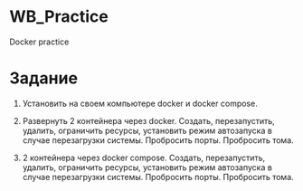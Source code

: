 # WB_Practice

Docker practice

# Задание

1. Установить на своем компьютере docker и docker compose.

2. Развернуть 2 контейнера через docker. Создать, перезапустить, удалить, ограничить ресурсы, установить режим автозапуска в случае перезагрузки системы. Пробросить порты. Пробросить тома.

3. 2 контейнера через docker compose. Создать, перезапустить, удалить, ограничить ресурсы, установить режим автозапуска в случае перезагрузки системы. Пробросить порты. Пробросить тома.
